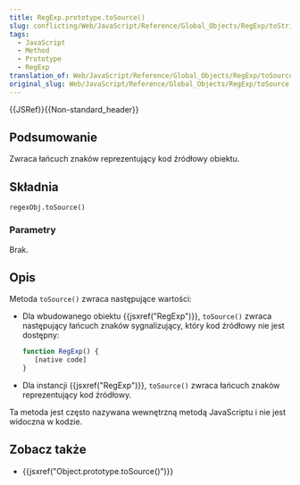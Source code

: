 ```yaml
---
title: RegExp.prototype.toSource()
slug: conflicting/Web/JavaScript/Reference/Global_Objects/RegExp/toString
tags:
  - JavaScript
  - Method
  - Prototype
  - RegExp
translation_of: Web/JavaScript/Reference/Global_Objects/RegExp/toSource
original_slug: Web/JavaScript/Reference/Global_Objects/RegExp/toSource
---
```

{{JSRef}}{{Non-standard_header}}

## Podsumowanie

Zwraca łańcuch znaków reprezentujący kod źródłowy obiektu.

## Składnia

    regexObj.toSource()

### Parametry

Brak.

## Opis

Metoda `toSource()` zwraca następujące wartości:

- Dla wbudowanego obiektu {{jsxref("RegExp")}}, `toSource()` zwraca następujący łańcuch znaków sygnalizujący, który kod źródłowy nie jest dostępny:

  ```js
  function RegExp() {
     [native code]
  }
  ```

- Dla instancji {{jsxref("RegExp")}}, `toSource()` zwraca łańcuch znaków reprezentujący kod źródłowy.

Ta metoda jest często nazywana wewnętrzną metodą JavaScriptu i nie jest widoczna w kodzie.

## Zobacz także

- {{jsxref("Object.prototype.toSource()")}}
